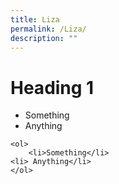 ```yaml
---
title: Liza
permalink: /Liza/
description: ""
---
```

<h1>Heading 1</h2>

<ul>
	<li>Something</li>
	<li> Anything</li>
	</ul>
	
	<ol>
		<li>Something</li>
	<li> Anything</li>
	</ol>